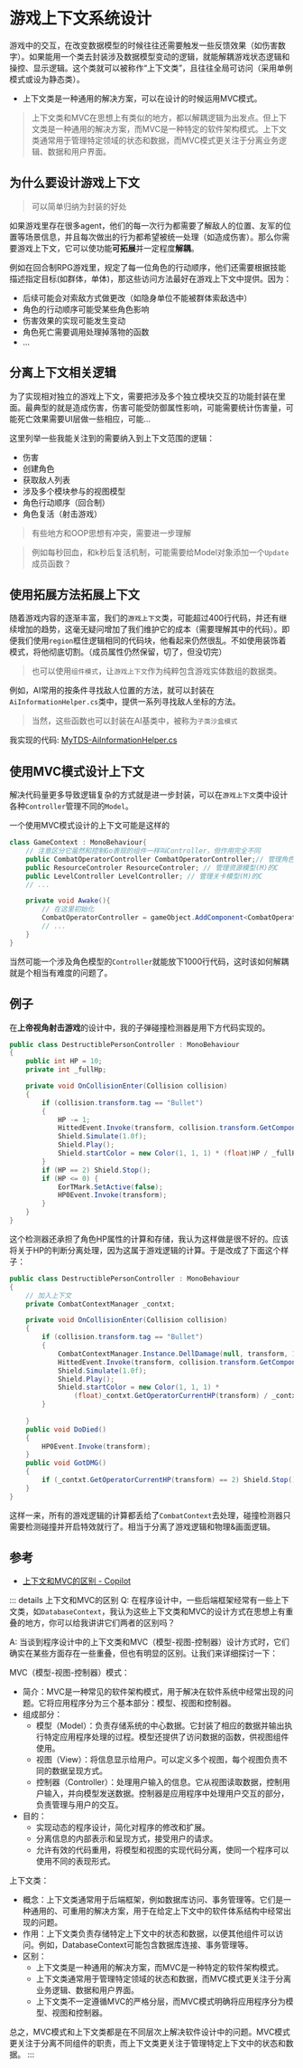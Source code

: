 # 游戏上下文系统设计

游戏中的交互，在改变数据模型的时候往往还需要触发一些反馈效果（如伤害数字）。如果能用一个类去封装涉及数据模型变动的逻辑，就能解耦游戏状态逻辑和操控、显示逻辑。这个类就可以被称作“上下文类”，且往往全局可访问（采用单例模式或设为静态类）。
- 上下文类是一种通用的解决方案，可以在设计的时候运用MVC模式。

> 上下文类和MVC在思想上有类似的地方，都以解耦逻辑为出发点。但上下文类是一种通用的解决方案，而MVC是一种特定的软件架构模式。上下文类通常用于管理特定领域的状态和数据，而MVC模式更关注于分离业务逻辑、数据和用户界面。

## 为什么要设计游戏上下文

> 可以简单归纳为封装的好处

如果游戏里存在很多agent，他们的每一次行为都需要了解敌人的位置、友军的位置等场景信息，并且每次做出的行为都希望被统一处理（如造成伤害）。那么你需要游戏上下文，它可以使功能**可拓展**并一定程度**解耦**。

例如在回合制RPG游戏里，规定了每一位角色的行动顺序，他们还需要根据技能描述指定目标(如群体，单体)，那这些访问方法最好在游戏上下文中提供。因为：
- 后续可能会对索敌方式做更改（如隐身单位不能被群体索敌选中）
- 角色的行动顺序可能受某些角色影响
- 伤害效果的实现可能发生变动
- 角色死亡需要调用处理掉落物的函数
- ...


## 分离上下文相关逻辑

为了实现相对独立的游戏上下文，需要把涉及多个独立模块交互的功能封装在里面。最典型的就是造成伤害，伤害可能受防御属性影响，可能需要统计伤害量，可能死亡效果需要UI层做一些相应，可能...

这里列举一些我能关注到的需要纳入到上下文范围的逻辑：
- 伤害
- 创建角色
- 获取敌人列表
- 涉及多个模块参与的视图模型
- 角色行动顺序（回合制）
- 角色复活（射击游戏）

> 有些地方和OOP思想有冲突，需要进一步理解

> 例如每秒回血，和k秒后复活机制，可能需要给Model对象添加一个`Update`成员函数？

## 使用拓展方法拓展上下文

随着游戏内容的逐渐丰富，我们的`游戏上下文`类，可能超过400行代码，并还有继续增加的趋势，这毫无疑问增加了我们维护它的成本（需要理解其中的代码）。即便我们使用`region`框住逻辑相同的代码块，他看起来仍然很乱。不如使用装饰着模式，将他彻底切割。（成员属性仍然保留，切了，但没切完）
> 也可以使用`组件模式`，让`游戏上下文`作为纯粹包含游戏实体数组的数据类。

例如，AI常用的按条件寻找敌人位置的方法，就可以封装在`AiInformationHelper.cs`类中，提供一系列寻找敌人坐标的方法。
> 当然，这些函数也可以封装在AI基类中，被称为`子类沙盒模式`

我实现的代码: [MyTDS-AiInformationHelper.cs](https://github.com/Unarimit/my-topdown-shooting-game/blob/9981b70eb553e8c827eaab56de2667d0f3f07d3c/Assets/Scripts/CombatLogic/ContextExtends/AiInformationHelper.cs)

## 使用MVC模式设计上下文

解决代码量更多导致逻辑复杂的方式就是进一步封装，可以在`游戏上下文`类中设计各种`Controller`管理不同的`Model`。

一个使用MVC模式设计的上下文可能是这样的

```csharp
class GameContext : MonoBehaviour{
    // 注意区分它虽然和控制Go表现的组件一样叫Controller，但作用完全不同
    public CombatOperatorController CombatOperatorController;// 管理角色模型(M)的C
    public ResourceControler ResourceControler; // 管理资源模型(M)的C
    public LevelController LevelController; // 管理关卡模型(M)的C
    // ...

    private void Awake(){
        // 在这里初始化
        CombatOperatorController = gameObject.AddComponent<CombatOperatorController>();
        // ...
    }
}
```

当然可能一个涉及角色模型的`Controller`就能放下1000行代码，这时该如何解耦就是个相当有难度的问题了。

## 例子

在**上帝视角射击游戏**的设计中，我的子弹碰撞检测器是用下方代码实现的。

``` csharp
public class DestructiblePersonController : MonoBehaviour
{
    public int HP = 10;
    private int _fullHp;

    private void OnCollisionEnter(Collision collision)
    {
        if (collision.transform.tag == "Bullet")
        {
            HP -= 1;
            HittedEvent.Invoke(transform, collision.transform.GetComponent<BulletController>().InitiatePos);
            Shield.Simulate(1.0f);
            Shield.Play();
            Shield.startColor = new Color(1, 1, 1) * (float)HP / _fullHp;
        }
        if (HP == 2) Shield.Stop();
        if (HP <= 0) {
            EorTMark.SetActive(false);
            HP0Event.Invoke(transform);
        }
    }
}
```

这个检测器还承担了角色HP属性的计算和存储，我认为这样做是很不好的。应该将关于HP的判断分离处理，因为这属于游戏逻辑的计算。于是改成了下面这个样子：

``` csharp
public class DestructiblePersonController : MonoBehaviour
{
    // 加入上下文
    private CombatContextManager _contxt;

    private void OnCollisionEnter(Collision collision)
    {
        if (collision.transform.tag == "Bullet")
        {
            CombatContextManager.Instance.DellDamage(null, transform, 1);
            HittedEvent.Invoke(transform, collision.transform.GetComponent<BulletController>().InitiatePos);
            Shield.Simulate(1.0f);
            Shield.Play();
            Shield.startColor = new Color(1, 1, 1) * 
                (float)_contxt.GetOperatorCurrentHP(transform) / _contxt.GetOperatorMaxHP(transform);
        }
        
    }
    public void DoDied()
    {
        HP0Event.Invoke(transform);
    }
    public void GotDMG()
    {
        if (_contxt.GetOperatorCurrentHP(transform) == 2) Shield.Stop();
    }
}
```

这样一来，所有的游戏逻辑的计算都丢给了`CombatContext`去处理，碰撞检测器只需要检测碰撞并开启特效就行了。相当于分离了游戏逻辑和物理&画面逻辑。

## 参考
- [上下文和MVC的区别 - Copilot](https://www.bing.com/)

::: details 上下文和MVC的区别
Q: 在程序设计中，一些后端框架经常有一些上下文类，如`DatabaseContext`，我认为这些上下文类和MVC的设计方式在思想上有重叠的地方，你可以给我讲讲它们两者的区别吗？

A: 当谈到程序设计中的上下文类和MVC（模型-视图-控制器）设计方式时，它们确实在某些方面存在一些重叠，但也有明显的区别。让我们来详细探讨一下：

MVC（模型-视图-控制器）模式：
- 简介：MVC是一种常见的软件架构模式，用于解决在软件系统中经常出现的问题。它将应用程序分为三个基本部分：模型、视图和控制器。
- 组成部分：
    - 模型（Model）：负责存储系统的中心数据。它封装了相应的数据并输出执行特定应用程序处理的过程。模型还提供了访问数据的函数，供视图组件使用。
    - 视图（View）：将信息显示给用户。可以定义多个视图，每个视图负责不同的数据呈现方式。
    - 控制器（Controller）：处理用户输入的信息。它从视图读取数据，控制用户输入，并向模型发送数据。控制器是应用程序中处理用户交互的部分，负责管理与用户的交互。
- 目的：
    - 实现动态的程序设计，简化对程序的修改和扩展。
    - 分离信息的内部表示和呈现方式，接受用户的请求。
    - 允许有效的代码重用，将模型和视图的实现代码分离，使同一个程序可以使用不同的表现形式。

上下文类：
- 概念：上下文类通常用于后端框架，例如数据库访问、事务管理等。它们是一种通用的、可重用的解决方案，用于在给定上下文中的软件体系结构中经常出现的问题。
- 作用：上下文类负责存储特定上下文中的状态和数据，以便其他组件可以访问。例如，DatabaseContext可能包含数据库连接、事务管理等。
- 区别：
    - 上下文类是一种通用的解决方案，而MVC是一种特定的软件架构模式。
    - 上下文类通常用于管理特定领域的状态和数据，而MVC模式更关注于分离业务逻辑、数据和用户界面。
    - 上下文类不一定遵循MVC的严格分层，而MVC模式明确将应用程序分为模型、视图和控制器。

总之，MVC模式和上下文类都是在不同层次上解决软件设计中的问题。MVC模式更关注于分离不同组件的职责，而上下文类更关注于管理特定上下文中的状态和数据。
:::